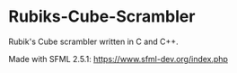 # Rubiks-Cube-Scrambler
Rubik's Cube scrambler written in C and C++.

Made with SFML 2.5.1: https://www.sfml-dev.org/index.php
